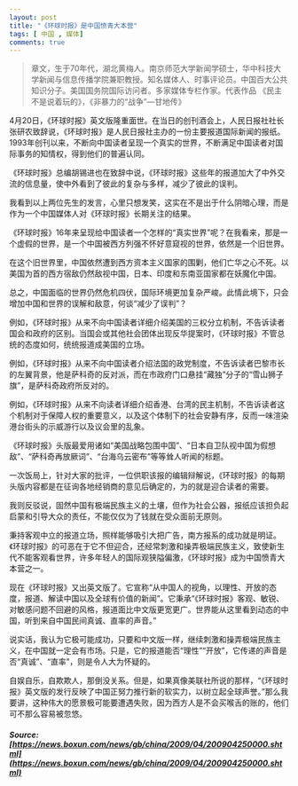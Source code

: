 ```yaml
---
layout: post
title: "《环球时报》是中国愤青大本营"
tags: [ 中国 , 媒体]
comments: true
---
```

> 章文，生于70年代，湖北黄梅人。南京师范大学新闻学硕士，华中科技大学新闻与信息传播学院兼职教授。知名媒体人、时事评论员。中国百大公共知识分子。美国国务院国际访问者。多家媒体专栏作家。代表作品 《民主不是说着玩的》，《非暴力的“战争”—甘地传》

4月20日，《环球时报》英文版隆重面世。在当日的创刊酒会上，人民日报社社长张研农致辞说，《环球时报》是人民日报社主办的一份主要报道国际新闻的报纸。1993年创刊以来，不断向中国读者呈现一个真实的世界，不断满足中国读者对国际事务的知情权，得到他们的普遍认同。 

《环球时报》总编胡锡进也在致辞中说，《环球时报》这些年的报道加大了中外交流的信息量，使中外看到了彼此的复杂与多样，减少了彼此的误判。

我看到以上两位先生的发言，心里只想发笑，这实在不是出于什么阴暗心理，而是作为一个中国媒体人对《环球时报》长期关注的结果。

《环球时报》16年来呈现给中国读者一个怎样的“真实世界”呢？在我看来，那是一个虚假的世界，是一个中国被西方列强不怀好意窥视的世界，依然是一个旧世界。

在这个旧世界里，中国依然遭到西方资本主义国家的围剿，他们亡华之心不死。以美国为首的西方宿敌仍然敌视中国，日本、印度和东南亚国家都在妖魔化中国。

总之，中国面临的世界仍然危机四伏，国际环境更加复杂严峻。此情此境下，只会增加中国和世界的误解和敌意，何谈“减少了误判”？

例如，《环球时报》从来不向中国读者详细介绍美国的三权分立机制，不告诉读者国会和政府的区别。当国会或其他社会团体出现反华提案时，《环球时报》不管总统的态度如何，统统报道成美国的立场。

例如，《环球时报》从来不向中国读者介绍法国的政党制度，不告诉读者巴黎市长的左翼背景，他是萨科奇的反对派，而在市政府门口悬挂“藏独”分子的“雪山狮子旗”，是萨科奇政府所反对的。

例如，《环球时报》从来不向读者详细介绍香港、台湾的民主机制，不告诉读者这个机制对于保障人权的重要意义，以及这个体制下的社会安静有序，反而一味渲染港台街头的示威游行以及议会里的乱象。

《环球时报》头版最爱用诸如“美国战略包围中国”、“日本自卫队视中国为假想敌”、“萨科奇再放厥词”、“台海乌云密布”等等耸人听闻的标题。

一次饭局上，针对大家的批评，一位供职该报的编辑辩解说，《环球时报》的每期头版内容都是在征询各地经销商的意见后确定的，为的就是迎合读者的需要。

我则反驳说，固然中国有极端民族主义的土壤，但作为社会公器，报纸应该担负起启蒙和引导大众的责任，不能仅仅为了钱就在受众面前无原则。

秉持客观中立的报道立场，照样能够吸引大把广告，南方报系的成功就是明证。《环球时报》的可恶在于它不但迎合，还经常刺激和操弄极端民族主义，致使新生代不能客观看世界，许多年轻人的国际观狭隘偏激，《环球时报》成为中国愤青大本营之一。

现在《环球时报》又出英文版了。它宣称“从中国人的视角，以理性、开放的态度，报道、解读中国以及全球有价值的新闻”。它秉承“《环球时报》客观、敏锐、对敏感问题不回避的风格，报道面比中文版更宽更广。世界能从这里看到动态的中国，听到来自中国民间真诚、直率的声音。”

说实话，我认为它极可能成功，只要和中文版一样，继续刺激和操弄极端民族主义，在中国就一定会有市场。只是，它的报道能否“理性”“开放”，它传递的声音是否“真诚”、“直率”，则是令人大为怀疑的。

自娱自乐，自欺欺人，那倒没关系。但是，如果真像美联社所说的那样，“《环球时报》英文版的发行反映了中国正努力推行新的软实力，以树立起全球声誉。”那么我要讲，这种伟大的愿景极可能要遭遇失败，因为西方人是不会买喉舌的账的，他们可不那么容易被忽悠。

##### Source: [https://news.boxun.com/news/gb/china/2009/04/200904250000.shtml](https://news.boxun.com/news/gb/china/2009/04/200904250000.shtml)